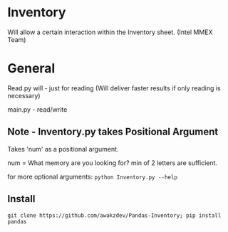 # Inventory
Will allow a certain interaction within the Inventory sheet. (Intel MMEX Team)

# General
Read.py will - just for reading (Will deliver faster results if only reading is necessary)

main.py - read/write

## Note - Inventory.py takes Positional Argument 
Takes 'num' as a positional argument.

num = What memory are you looking for? min of 2 letters are sufficient.

for more optional arguments:
`python Inventory.py --help`

## Install
```git clone https://github.com/awakzdev/Pandas-Inventory; pip install pandas```

